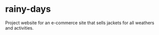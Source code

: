 # rainy-days
Project website for an e-commerce site that sells jackets for all weathers and activities.
